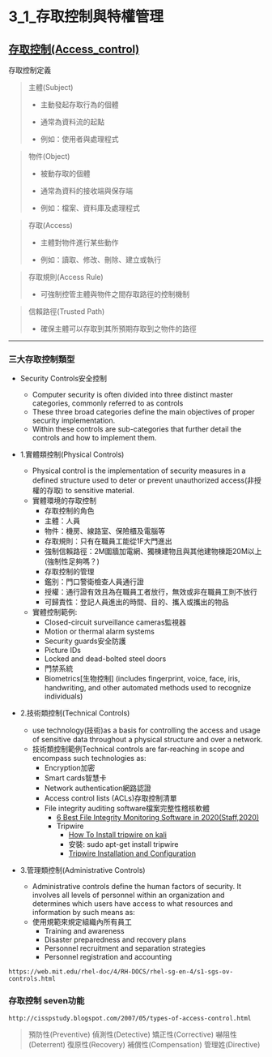 

# 3_1_存取控制與特權管理
## [存取控制(Access_control)](https://en.wikipedia.org/wiki/Access_control)
存取控制定義

> 主體(Subject)
> 
> - 主動發起存取行為的個體
> 
> - 通常為資料流的起點
> 
> - 例如：使用者與處理程式

> 物件(Object)
> 
> - 被動存取的個體
> 
> - 通常為資料的接收端與保存端
> 
> - 例如：檔案、資料庫及處理程式

> 存取(Access)
> 
> - 主體對物件進行某些動作
> 
> - 例如：讀取、修改、刪除、建立或執行

> 存取規則(Access Rule)
> 
> - 可強制控管主體與物件之間存取路徑的控制機制

> 信賴路徑(Trusted Path)
> 
> - 確保主體可以存取到其所預期存取到之物件的路徑
___
### 三大存取控制類型

- Security Controls安全控制
  - Computer security is often divided into three distinct master categories, commonly referred to as controls
  - These three broad categories define the main objectives of proper security implementation. 
  - Within these controls are sub-categories that further detail the controls and how to implement them.  



- 1.實體類控制(Physical Controls)
  - Physical control is the implementation of security measures in a defined structure used to deter or prevent unauthorized access(非授權的存取) to sensitive material. 
  - 實體環境的存取控制
    - 存取控制的角色
    - 主體：人員
    - 物件：機房、線路室、保險櫃及電腦等
    - 存取規則：只有在職員工能從1F大門進出
    - 強制信賴路徑：2M圍牆加電網、獨棟建物且與其他建物棟距20M以上(強制性足夠嗎？)
    - 存取控制的管理
    - 鑑別：門口警衛檢查人員通行證
    - 授權：通行證有效且為在職員工者放行，無效或非在職員工則不放行
    - 可歸責性：登記人員進出的時間、目的、攜入或攜出的物品
  - 實體控制範例:
    - Closed-circuit surveillance cameras監視器
    - Motion or thermal alarm systems
    - Security guards安全防護
    - Picture IDs
    - Locked and dead-bolted steel doors
    - 門禁系統
    - Biometrics[生物控制] (includes fingerprint, voice, face, iris, handwriting, and other automated methods used to recognize individuals) 


- 2.技術類控制(Technical Controls)
  - use technology(技術)as a basis for controlling the access and usage of sensitive data throughout a physical structure and over a network. 
  - 技術類控制範例Technical controls are far-reaching in scope and encompass such technologies as:
    - Encryption加密
    - Smart cards智慧卡
    - Network authentication網路認證
    - Access control lists (ACLs)存取控制清單
    - File integrity auditing software檔案完整性稽核軟體
      - [6 Best File Integrity Monitoring Software in 2020(Staff,2020)](https://www.dnsstuff.com/file-integrity-monitoring-software) 
      - Tripwire
        - [How To Install tripwire on kali](https://installlion.com/kali/kali/main/t/tripwire/install/index.html)
        - 安裝: sudo apt-get install tripwire
        - [Tripwire Installation and Configuration](https://www.youtube.com/watch?v=P2uUgu5P6eg)

- 3.管理類控制(Administrative Controls)
  - Administrative controls define the human factors of security. It involves all levels of personnel within an organization and determines which users have access to what resources and information by such means as:
  - 使用規範來規定組織內所有員工
    - Training and awareness
    - Disaster preparedness and recovery plans
    - Personnel recruitment and separation strategies
    - Personnel registration and accounting

```
https://web.mit.edu/rhel-doc/4/RH-DOCS/rhel-sg-en-4/s1-sgs-ov-controls.html
```

### 存取控制 seven功能
```
http://cisspstudy.blogspot.com/2007/05/types-of-access-control.html
```

> 預防性(Preventive)
>  偵測性(Detective)
>  矯正性(Corrective)
>  嚇阻性(Deterrent)
> 復原性(Recovery)
> 補償性(Compensation)
> 管理姓(Directive)

